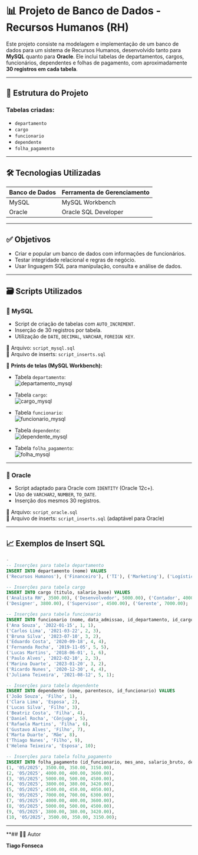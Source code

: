 
# 📊 Projeto de Banco de Dados - Recursos Humanos (RH)

Este projeto consiste na modelagem e implementação de um banco de dados para um sistema de Recursos Humanos, desenvolvido tanto para **MySQL** quanto para **Oracle**. Ele inclui tabelas de departamentos, cargos, funcionários, dependentes e folhas de pagamento, com aproximadamente **30 registros em cada tabela**.

---

## 📌 Estrutura do Projeto

### Tabelas criadas:

- `departamento`
- `cargo`
- `funcionario`
- `dependente`
- `folha_pagamento`

---

## 🛠️ Tecnologias Utilizadas

| Banco de Dados | Ferramenta de Gerenciamento |
|----------------|-----------------------------|
| MySQL          | MySQL Workbench             |
| Oracle         | Oracle SQL Developer        |

---

## ✅ Objetivos

- Criar e popular um banco de dados com informações de funcionários.
- Testar integridade relacional e regras de negócio.
- Usar linguagem SQL para manipulação, consulta e análise de dados.

---

## 🗃️ Scripts Utilizados

### 📌 MySQL

- Script de criação de tabelas com `AUTO_INCREMENT`.
- Inserção de 30 registros por tabela.
- Utilização de `DATE`, `DECIMAL`, `VARCHAR`, `FOREIGN KEY`.

📁 Arquivo: `script_mysql.sql`  
📁 Arquivo de inserts: `script_inserts.sql`

📸 **Prints de telas (MySQL Workbench):**

- Tabela `departamento`:  
  ![departamento_mysql](imgs/mysql_departamento.png)

- Tabela `cargo`:  
  ![cargo_mysql](imgs/mysql_cargo.png)

- Tabela `funcionario`:  
  ![funcionario_mysql](imgs/mysql_funcionario.png)

- Tabela `dependente`:  
  ![dependente_mysql](imgs/mysql_dependente.png)

- Tabela `folha_pagamento`:  
  ![folha_mysql](imgs/mysql_folha.png)

---

### 📌 Oracle

- Script adaptado para Oracle com `IDENTITY` (Oracle 12c+).
- Uso de `VARCHAR2`, `NUMBER`, `TO_DATE`.
- Inserção dos mesmos 30 registros.

📁 Arquivo: `script_oracle.sql`  
📁 Arquivo de inserts: `script_inserts.sql` (adaptável para Oracle)

---

## 📈 Exemplos de Insert SQL

```sql
-
-- Inserções para tabela departamento
INSERT INTO departamento (nome) VALUES
('Recursos Humanos'), ('Financeiro'), ('TI'), ('Marketing'), ('Logística');

-- Inserções para tabela cargo
INSERT INTO cargo (titulo, salario_base) VALUES
('Analista RH', 3500.00), ('Desenvolvedor', 5000.00), ('Contador', 4000.00),
('Designer', 3800.00), ('Supervisor', 4500.00), ('Gerente', 7000.00);

-- Inserções para tabela funcionario
INSERT INTO funcionario (nome, data_admissao, id_departamento, id_cargo) VALUES
('Ana Souza', '2022-01-15', 1, 1),
('Carlos Lima', '2021-03-22', 2, 3),
('Bruna Silva', '2023-07-10', 3, 2),
('Eduardo Costa', '2020-09-18', 4, 4),
('Fernanda Rocha', '2019-11-05', 5, 5),
('Lucas Martins', '2018-06-01', 1, 6),
('Paulo Alves', '2022-02-10', 2, 3),
('Marina Duarte', '2023-01-20', 3, 2),
('Ricardo Nunes', '2020-12-30', 4, 4),
('Juliana Teixeira', '2021-08-12', 5, 1);

-- Inserções para tabela dependente
INSERT INTO dependente (nome, parentesco, id_funcionario) VALUES
('João Souza', 'Filho', 1),
('Clara Lima', 'Esposa', 2),
('Lucas Silva', 'Filho', 3),
('Beatriz Costa', 'Filha', 4),
('Daniel Rocha', 'Cônjuge', 5),
('Rafaela Martins', 'Filha', 6),
('Gustavo Alves', 'Filho', 7),
('Marta Duarte', 'Mãe', 8),
('Thiago Nunes', 'Filho', 9),
('Helena Teixeira', 'Esposa', 10);

-- Inserções para tabela folha_pagamento
INSERT INTO folha_pagamento (id_funcionario, mes_ano, salario_bruto, descontos, salario_liquido) VALUES
(1, '05/2025', 3500.00, 350.00, 3150.00),
(2, '05/2025', 4000.00, 400.00, 3600.00),
(3, '05/2025', 5000.00, 500.00, 4500.00),
(4, '05/2025', 3800.00, 380.00, 3420.00),
(5, '05/2025', 4500.00, 450.00, 4050.00),
(6, '05/2025', 7000.00, 700.00, 6300.00),
(7, '05/2025', 4000.00, 400.00, 3600.00),
(8, '05/2025', 5000.00, 500.00, 4500.00),
(9, '05/2025', 3800.00, 380.00, 3420.00),
(10, '05/2025', 3500.00, 350.00, 3150.00);

```

---
**## 🧑‍💻 Autor

**Tiago Fonseca** 
